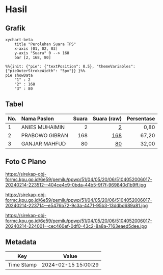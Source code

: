 # Hasil

## Grafik

```mermaid
xychart-beta
    title "Perolehan Suara TPS"
    x-axis [01, 02, 03]
    y-axis "Suara" 0 --> 168
    bar [2, 168, 80]
```

```mermaid
%%{init: {"pie": {"textPosition": 0.5}, "themeVariables": {"pieOuterStrokeWidth": "5px"}} }%%
pie showData
    "1" : 2
    "2" : 168
    "3" : 80
```

## Tabel

| No. | Nama Paslon    | Suara | Suara (raw) | Persentase |
|:--- |:-------------- | -----:| -----------:| ----------:|
| 1   | ANIES MUHAIMIN | 2     | [2][p-1]    | 0,80       |
| 2   | PRABOWO GIBRAN | 168   | [168][p-2]  | 67,20      |
| 3   | GANJAR MAHFUD  | 80    | [80][p-3]   | 32,00      |


[p-1]: https://github.com/gigit-pemilu/pemilu-2024-51-bali/blob/main/pilpres/hitung-suara/sub/51-bali/sub/04-gianyar/sub/05-ubud/sub/2006-peliatan/sub/017-tps/sub/paslon-1.txt
[p-2]: https://github.com/gigit-pemilu/pemilu-2024-51-bali/blob/main/pilpres/hitung-suara/sub/51-bali/sub/04-gianyar/sub/05-ubud/sub/2006-peliatan/sub/017-tps/sub/paslon-2.txt
[p-3]: https://github.com/gigit-pemilu/pemilu-2024-51-bali/blob/main/pilpres/hitung-suara/sub/51-bali/sub/04-gianyar/sub/05-ubud/sub/2006-peliatan/sub/017-tps/sub/paslon-3.txt

## Foto C Plano

https://sirekap-obj-formc.kpu.go.id/6e59/pemilu/ppwp/51/04/05/20/06/5104052006017-20240214-223512--404ce4c9-0bda-44b5-9f7f-969840d1b9ff.jpg

https://sirekap-obj-formc.kpu.go.id/6e59/pemilu/ppwp/51/04/05/20/06/5104052006017-20240214-223714--e5476b72-9c3a-4471-95b3-13ddbd689a81.jpg

https://sirekap-obj-formc.kpu.go.id/6e59/pemilu/ppwp/51/04/05/20/06/5104052006017-20240214-224001--cec460ef-0df0-43c2-8a8a-7163eaed5dee.jpg


## Metadata

| Key        | Value               |
| ---------- | ------------------- |
| Time Stamp | 2024-02-15 15:00:29 |




